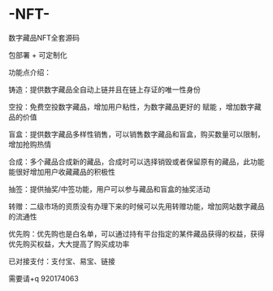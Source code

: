 # -NFT-
数字藏品NFT全套源码

包部署 + 可定制化

功能点介绍：

铸造：提供数字藏品全自动上链并且在链上存证的唯一性身份

空投：免费空投数字藏品，增加用户粘性，为数字藏品更好的 赋能 ，增加数字藏品的价值

盲盒：提供数字藏品多样性销售，可以销售数字藏品和盲盒，购买数量可以限制，增加抢购热情

合成：多个藏品合成新的藏品，合成时可以选择销毁或者保留原有的藏品，此功能能很好增加用户收藏藏品的积极性

抽签：提供抽奖/中签功能，用户可以参与藏品和盲盒的抽奖活动

转赠：二级市场的资质没有办理下来的时候可以先用转赠功能，增加网站数字藏品的流通性

优先购：优先购也是白名单，可以通过持有平台指定的某件藏品获得的权益，获得优先购买权益，大大提高了购买成功率

已对接支付：支付宝、易宝、链接

需要请+q  920174063
